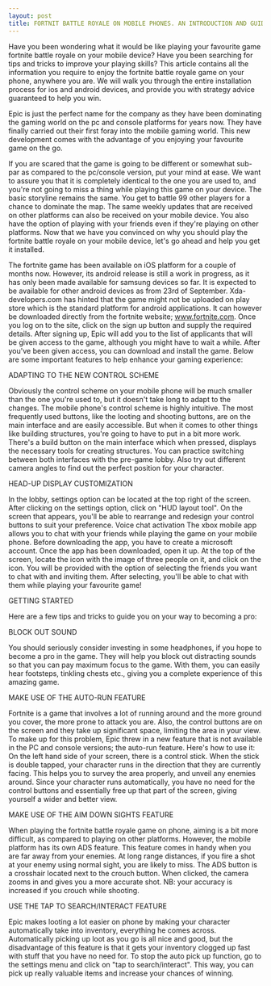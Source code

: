 ```yaml
---
layout: post
title: FORTNIT BATTLE ROYALE ON MOBILE PHONES. AN INTRODUCTION AND GUIDE.
---
```


Have you been wondering what it would be like playing your favourite game fortnite battle royale on your mobile device? Have you been searching for tips and tricks to improve your playing skills?
This article contains all the information you require to enjoy the fortnite battle royale game on your phone, anywhere you are. We will walk you through the entire installation process for ios and android devices, and provide you with strategy advice guaranteed to help you win.


Epic is just the perfect name for the company as they have been dominating the gaming world on the pc and console platforms for years now. They have finally carried out their first foray into the mobile gaming world. This new development comes with the advantage of you enjoying your favourite game on the go.


If you are scared that the game is going to be different or somewhat sub-par as compared to the pc/console version, put your mind at ease. We want to assure you that it is completely identical to the one you are used to, and you're not going to miss a thing while playing this game on your device. The basic storyline remains the same. You get to battle 99 other players for a chance to dominate the map. The same weekly updates that are received on other platforms can also be received on your mobile device. You also have the option of playing with your friends even if they're playing on other platforms. Now that we have you convinced on why you should play the fortnite battle royale on your mobile device, let's go ahead and help you get it installed. 


The fortnite game has been available on iOS platform for a couple of months now. However, its android release is still a work in progress, as it has only been made available for samsung devices so far. It is expected to be available for other android devices as from 23rd of September.
 Xda-developers.com has hinted that the game might not be uploaded on play store which is the standard platform for android applications. It can however be downloaded directly from the fortnite website; www.fortnite.com. Once you log on to the site, click on the sign up button and supply the required details. After signing up, Epic will add you to the list of applicants that will be given access to the game, although you might have to wait a while. After you've been given access, you can download and install the game.
Below are some important features to help enhance your gaming experience:


ADAPTING TO THE NEW CONTROL SCHEME

Obviously the control scheme on your mobile phone will be much smaller than the one you're used to, but it doesn't take long to adapt to the changes. The mobile phone's control scheme is highly intuitive. The most frequently used buttons, like the looting and shooting buttons, are on the main interface and are easily accessible. But when it comes to other things like building structures, you're going to have to put in a bit more work. There's a build button on the main interface which when pressed, displays the necessary tools for creating structures.
You can practice switching between both interfaces with the pre-game lobby. Also try out different camera angles to find out the perfect position for your character.


HEAD-UP DISPLAY CUSTOMIZATION

In the lobby, settings option can be located at the top right of the screen. After clicking on the settings option, click on "HUD layout tool". On the screen that appears, you'll be able to rearrange and redesign your control buttons to suit your preference.
Voice chat activation
The xbox mobile app allows you to chat with your friends while playing the game on your mobile phone. 
Before downloading the app, you have to create a microsoft account. Once the app has been downloaded, open it up. At the top of the screen, locate the icon with the image of three people on it, and click on the icon. You will be provided with the option of selecting the friends you want to chat with and inviting them. After selecting, you'll be able to chat with them while playing your favourite game!


GETTING STARTED

Here are a few tips and tricks to guide you on your way to becoming a pro:


BLOCK OUT SOUND

You should seriously consider investing in some headphones, if you hope to become a pro in the game. They will help you block out distracting sounds so that you can pay maximum focus to the game. With them, you can easily hear footsteps, tinkling chests etc., giving you a complete experience of this amazing game.


MAKE USE OF THE AUTO-RUN FEATURE

Fortnite is a game that involves a lot of running around and the more ground you cover, the more prone to attack you are. Also, the control buttons are on the screen and they take up significant space, limiting the area in your view. To make up for this problem, Epic threw in a new feature that is not available in the PC and console versions; the auto-run feature. Here's how to use it:
On the left hand side of your screen, there is a control stick. When the stick is double tapped, your character runs in the direction that they are currently facing. This helps you to survey the area properly, and unveil any enemies around. Since your character runs automatically, you have no need for the control buttons and essentially free up that part of the screen, giving yourself a wider and better view.


MAKE USE OF THE AIM DOWN SIGHTS FEATURE

When playing the fortnite battle royale game on phone, aiming is a bit more difficult, as compared to playing on other platforms. However, the mobile platform has its own ADS feature.
This feature comes in handy when you are far away from your enemies. At long range distances, if you fire a shot at your enemy using normal sight, you are likely to miss. The ADS button is a crosshair located next to the crouch button. When clicked, the camera zooms in and gives you a more accurate shot. 
NB: your accuracy is increased if you crouch while shooting.


USE THE TAP TO SEARCH/INTERACT FEATURE

Epic makes looting a lot easier on phone by making your character automatically take into inventory, everything he comes across.
Automatically picking up loot as you go is all nice and good, but the disadvantage of this feature is that it gets your inventory clogged up fast with stuff that you have no need for. To stop the auto pick up function, go to the settings menu and click on "tap to search/interact". This way, you can pick up really valuable items and increase your chances of winning.
